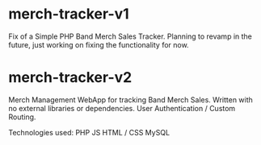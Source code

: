 # merch-tracker-v1
Fix of a Simple PHP Band Merch Sales Tracker. Planning to revamp in the future, just working on fixing the functionality for now.

# merch-tracker-v2
Merch Management WebApp for tracking Band Merch Sales. Written with no external libraries or dependencies. User Authentication / Custom Routing.

Technologies used:
PHP
JS
HTML / CSS
MySQL

